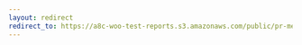 ```yaml
---
layout: redirect
redirect_to: https://a8c-woo-test-reports.s3.amazonaws.com/public/pr-merge/41632/e2e/index.html
---
```

